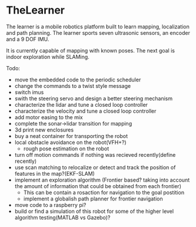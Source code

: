 # TheLearner
The learner is a mobile robotics platform built to learn mapping, localization and path planning. The learner sports seven ultrasonic sensors, an encoder and a 9 DOF IMU.

It is currently capable of mapping with known poses. The next goal is indoor exploration while SLAMing.

Todo:

- move the embedded code to the periodic scheduler
- change the commands to a twist style message
- switch imus
- swith the steering servo and design a better steering mechanism
- characterize the lidar and tune a closed loop controller
- characterize the velocity and tune a closed loop controller
- add motor easing to the mix
- complete the sonar->lidar transition for mapping
- 3d print new enclosures
- buy a neat container for transporting the robot
- local obstacle avoidance on the robot(VFH+?)
  - rough pose estimation on the robot
- turn off motion commands if nothing was recieved recently(define recently)
- use scan matching to relocalize or detect and track the position of features in the map?(EKF-SLAM)
- implement an exploration algorithm (Frontier based? taking into account the amount of information that could be obtained from each frontier)
  - This can be contain a rosaction for navigation to the goal postition
  - implement a globalish path planner for frontier navigation
- move code to a raspberry pi?
- build or find a simulation of this robot for some of the higher level algorithm testing(MATLAB vs Gazebo)?
